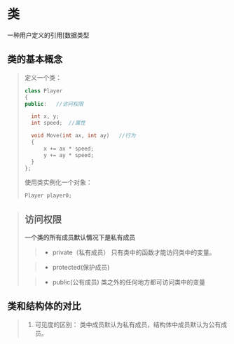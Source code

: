 # 类

一种用户定义的引用[数据类型

## 类的基本概念

> 定义一个类：
>
> ```c++
> class Player
> {
> public:	//访问权限
> 
> 	int x, y;
> 	int speed;	//属性
> 
> 	void Move(int ax, int ay)	//行为
> 	{
> 		x += ax * speed;
> 		y += ay * speed;
> 	}
> };
> ```
>
> 使用类实例化一个对象：
>
> ```c++
> Player player0;
> ```

> ## 访问权限
>
> **一个类的所有成员默认情况下是私有成员**
>
> > + private（私有成员）
> > 	只有类中的函数才能访问类中的变量。
>
> > + protected(保护成员)
>
> > + public(公有成员)
> > 	类之外的任何地方都可访问类中的变量

## 类和结构体的对比

> 1. 可见度的区别：
> 	类中成员默认为私有成员，结构体中成员默认为公有成员。